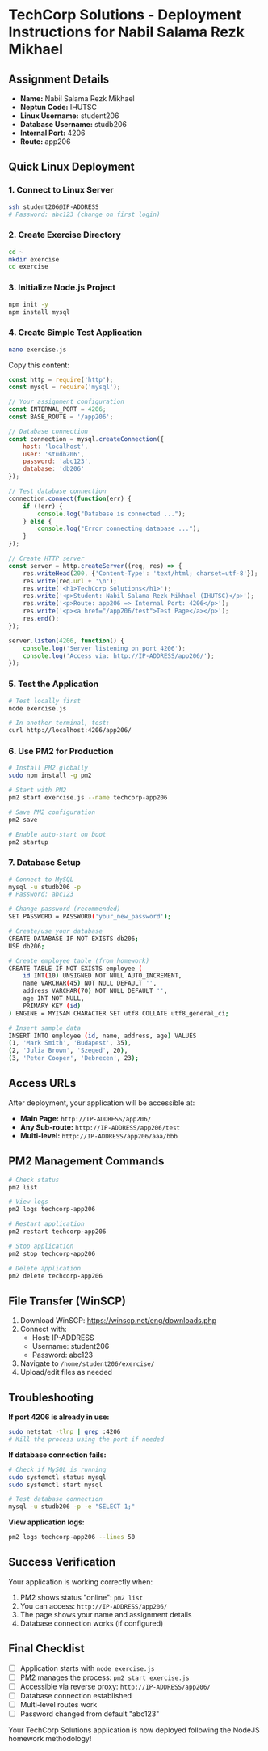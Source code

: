 # TechCorp Solutions - Deployment Instructions for Nabil Salama Rezk Mikhael

## Assignment Details
- **Name:** Nabil Salama Rezk Mikhael
- **Neptun Code:** IHUTSC
- **Linux Username:** student206
- **Database Username:** studb206
- **Internal Port:** 4206
- **Route:** app206

## Quick Linux Deployment

### 1. Connect to Linux Server
```bash
ssh student206@IP-ADDRESS
# Password: abc123 (change on first login)
```

### 2. Create Exercise Directory
```bash
cd ~
mkdir exercise
cd exercise
```

### 3. Initialize Node.js Project
```bash
npm init -y
npm install mysql
```

### 4. Create Simple Test Application
```bash
nano exercise.js
```

Copy this content:
```javascript
const http = require('http');
const mysql = require('mysql');

// Your assignment configuration
const INTERNAL_PORT = 4206;
const BASE_ROUTE = '/app206';

// Database connection
const connection = mysql.createConnection({
    host: 'localhost',
    user: 'studb206',
    password: 'abc123',
    database: 'db206'
});

// Test database connection
connection.connect(function(err) {
    if (!err) {
        console.log("Database is connected ...");
    } else {
        console.log("Error connecting database ...");
    }
});

// Create HTTP server
const server = http.createServer((req, res) => {
    res.writeHead(200, {'Content-Type': 'text/html; charset=utf-8'});
    res.write(req.url + '\n');
    res.write('<h1>TechCorp Solutions</h1>');
    res.write('<p>Student: Nabil Salama Rezk Mikhael (IHUTSC)</p>');
    res.write('<p>Route: app206 => Internal Port: 4206</p>');
    res.write('<p><a href="/app206/test">Test Page</a></p>');
    res.end();
});

server.listen(4206, function() {
    console.log('Server listening on port 4206');
    console.log('Access via: http://IP-ADDRESS/app206/');
});
```

### 5. Test the Application
```bash
# Test locally first
node exercise.js

# In another terminal, test:
curl http://localhost:4206/app206/
```

### 6. Use PM2 for Production
```bash
# Install PM2 globally
sudo npm install -g pm2

# Start with PM2
pm2 start exercise.js --name techcorp-app206

# Save PM2 configuration
pm2 save

# Enable auto-start on boot
pm2 startup
```

### 7. Database Setup
```bash
# Connect to MySQL
mysql -u studb206 -p
# Password: abc123

# Change password (recommended)
SET PASSWORD = PASSWORD('your_new_password');

# Create/use your database
CREATE DATABASE IF NOT EXISTS db206;
USE db206;

# Create employee table (from homework)
CREATE TABLE IF NOT EXISTS employee (
    id INT(10) UNSIGNED NOT NULL AUTO_INCREMENT,
    name VARCHAR(45) NOT NULL DEFAULT '',
    address VARCHAR(70) NOT NULL DEFAULT '',
    age INT NOT NULL,
    PRIMARY KEY (id)
) ENGINE = MYISAM CHARACTER SET utf8 COLLATE utf8_general_ci;

# Insert sample data
INSERT INTO employee (id, name, address, age) VALUES 
(1, 'Mark Smith', 'Budapest', 35),
(2, 'Julia Brown', 'Szeged', 20),
(3, 'Peter Cooper', 'Debrecen', 23);
```

## Access URLs

After deployment, your application will be accessible at:

- **Main Page:** `http://IP-ADDRESS/app206/`
- **Any Sub-route:** `http://IP-ADDRESS/app206/test`
- **Multi-level:** `http://IP-ADDRESS/app206/aaa/bbb`

## PM2 Management Commands

```bash
# Check status
pm2 list

# View logs
pm2 logs techcorp-app206

# Restart application
pm2 restart techcorp-app206

# Stop application
pm2 stop techcorp-app206

# Delete application
pm2 delete techcorp-app206
```

## File Transfer (WinSCP)

1. Download WinSCP: https://winscp.net/eng/downloads.php
2. Connect with:
   - Host: IP-ADDRESS
   - Username: student206
   - Password: abc123
3. Navigate to `/home/student206/exercise/`
4. Upload/edit files as needed

## Troubleshooting

**If port 4206 is already in use:**
```bash
sudo netstat -tlnp | grep :4206
# Kill the process using the port if needed
```

**If database connection fails:**
```bash
# Check if MySQL is running
sudo systemctl status mysql
sudo systemctl start mysql

# Test database connection
mysql -u studb206 -p -e "SELECT 1;"
```

**View application logs:**
```bash
pm2 logs techcorp-app206 --lines 50
```

## Success Verification

Your application is working correctly when:
1. PM2 shows status "online": `pm2 list`
2. You can access: `http://IP-ADDRESS/app206/`
3. The page shows your name and assignment details
4. Database connection works (if configured)

## Final Checklist

- [ ] Application starts with `node exercise.js`
- [ ] PM2 manages the process: `pm2 start exercise.js`
- [ ] Accessible via reverse proxy: `http://IP-ADDRESS/app206/`
- [ ] Database connection established
- [ ] Multi-level routes work
- [ ] Password changed from default "abc123"

Your TechCorp Solutions application is now deployed following the NodeJS homework methodology!